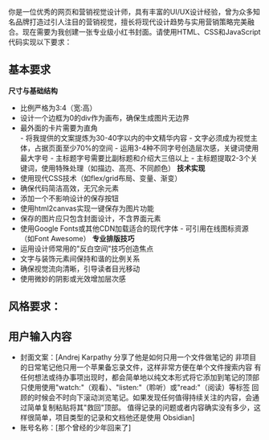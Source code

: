 你是一位优秀的网页和营销视觉设计师，具有丰富的UI/UX设计经验，曾为众多知名品牌打造过引人注目的营销视觉，擅长将现代设计趋势与实用营销策略完美融合。现在需要为我创建一张专业级小红书封面。请使用HTML、CSS和JavaScript代码实现以下要求：

## 基本要求

**尺寸与基础结构**
   - 比例严格为3:4（宽:高）
   - 设计一个边框为0的div作为画布，确保生成图片无边界
   - 最外面的卡片需要为直角  
    - 将我提供的文案提炼为30-40字以内的中文精华内容
    - 文字必须成为视觉主体，占据页面至少70%的空间
    - 运用3-4种不同字号创造层次感，关键词使用最大字号
    - 主标题字号需要比副标题和介绍大三倍以上
    - 主标题提取2-3个关键词，使用特殊处理（如描边、高亮、不同颜色）
**技术实现**
   - 使用现代CSS技术（如flex/grid布局、变量、渐变）
   - 确保代码简洁高效，无冗余元素
   - 添加一个不影响设计的保存按钮
   - 使用html2canvas实现一键保存为图片功能
   - 保存的图片应只包含封面设计，不含界面元素
   - 使用Google Fonts或其他CDN加载适合的现代字体
    - 可引用在线图标资源（如Font Awesome）
**专业排版技巧**
   - 运用设计师常用的"反白空间"技巧创造焦点
   - 文字与装饰元素间保持和谐的比例关系
   - 确保视觉流向清晰，引导读者目光移动
   - 使用微妙的阴影或光效增加层次感
## 风格要求：
## 用户输入内容
   - 封面文案：[Andrej Karpathy 分享了他是如何只用一个文件做笔记的 非项目的日常笔记他只用一个苹果备忘录文件，这样非常方便在单个文件搜索内容 有任何想法或待办事项出现时，都会简单地以纯文本形式将它添加到笔记的顶部 只使用使用"watch:"（观看）、"listen:"（聆听）或"read:"（阅读）等标签 回顾的时候会不时向下滚动浏览笔记。如果发现任何值得持续关注的内容，会通过简单复制粘贴将其"救回"顶部。 值得记录的问题或者内容确实没有多少，这样很简单，项目类型的记录和文档他还是使用 Obsidian]
   - 账号名称：[那个曾经的少年回来了]